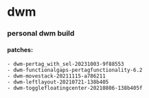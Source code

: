 # dwm
### personal dwm build

#### patches:
    - dwm-pertag_with_sel-20231003-9f88553
    - dwm-functionalgaps-pertagfunctionality-6.2
    - dwm-movestack-20211115-a786211
    - dwm-leftlayout-20210721-138b405
    - dwm-togglefloatingcenter-20210806-138b405f
